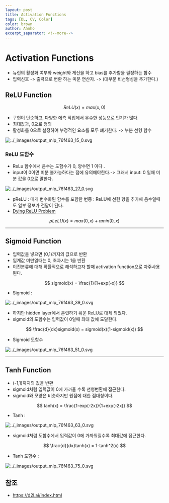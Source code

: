 ```yaml
---
layout: post
title: Activation Functions
tags: [DL, CV, Color]
color: brown
author: Ahnho
excerpt_separator: <!--more-->
---
```


# Activation Functions

- 뉴런의 활성화 여부와 weight와 게산을 하고 bias를 추가함을 결정하는 함수
- 입력신호 -> 출력으로 변환 하는 미분 연산자. -> (대부분 비선형성을 추가한다.)

<!--more-->

##  ReLU Function

$$ReLU(x) = max(x,0)$$

- 구현이 단순하고, 다양한 에측 작업에서 우수한 성능으로 인기가 많다.
- 최대값과, 0으로 정의 
- 활성화를 0으로 설정하여 부정적인 요소를 모두 폐기한다. -> 부분 선형 함수

![../_images/output_mlp_76f463_15_0.svg](https://d2l.ai/_images/output_mlp_76f463_15_0.svg)


### ReLU 도함수
- ReLu 함수에서 음수는 도함수가 0, 양수면 1 이다 .
- input이 0이면 미분 불가능하다는 점에 유의해야한다.-> 그래서 input: 0 일때 미분 값을 0으로 말한다. 

![../_images/output_mlp_76f463_27_0.svg](https://d2l.ai/_images/output_mlp_76f463_27_0.svg)

- pReLU : 매개 변수화된 함수를 포함한 변종 : ReLU에 선현 항을 추가해 음수일때도 일부 정보가 전달이 된다.
- [Dying ReLU Problem](https://towardsdatascience.com/the-dying-relu-problem-clearly-explained-42d0c54e0d24)
  
$$pLeLU(x) = max(0,x) + \alpha min(0,x)$$

---

## Sigmoid Function
- 입력값을 넣으면 (0,1)까지의 값으로 반환 
- 임계값 미만일때는 0, 초과시는 1을 반환 
- 이진분류에 대해 확률적으로 해석하고자 할때 activation function으로 자주사용된다. 
 
$$ sigmoid(x) = \frac{1}{1+exp(-x)} $$

- Sigmoid :

![../_images/output_mlp_76f463_39_0.svg](https://d2l.ai/_images/output_mlp_76f463_39_0.svg)

- 하지만 hidden layer에서 훈련하기 쉬운 ReLU로 대체 되었다. 
- sigmoid의 도함수는 입력값이 0일때 최대 값에 도달한다. 


$$ \frac{d}{dx}sigmoid(x) = sigmoid(x)(1-sigmoid(x)) $$

- Sigmoid 도함수

![../_images/output_mlp_76f463_51_0.svg](https://d2l.ai/_images/output_mlp_76f463_51_0.svg)

---

## Tanh Function
- (-1,1)까지의 값을 반환 
- sigmoid처럼 입력값이 0에 가까울 수록 선형변환에 접근한다.
- sigmoid와 모양은 비슷하지만 원점에 대한 점대칭이다. 

$$ tanh(x) = \frac{1-exp(-2x)}{1+exp(-2x)} $$

- Tanh :

![../_images/output_mlp_76f463_63_0.svg](https://d2l.ai/_images/output_mlp_76f463_63_0.svg)

- sigmoid처럼 도함수에서 입력값이 0에 가까워질수록 최대값에 접근한다. 

$$ \frac{d}{dx}tanh(x) = 1-tanh^2(x) $$

- Tanh 도함수 :

![../_images/output_mlp_76f463_75_0.svg](https://d2l.ai/_images/output_mlp_76f463_75_0.svg)

## 참조

- https://d2l.ai/index.html


